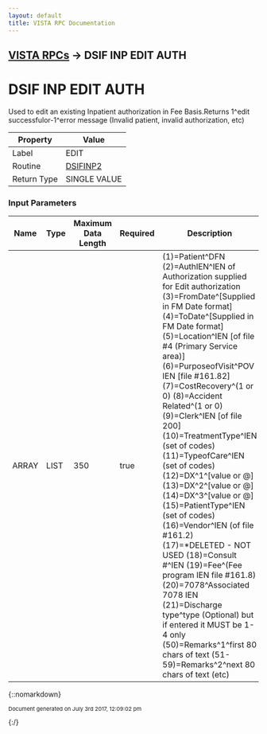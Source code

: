 ```yaml
---
layout: default
title: VISTA RPC Documentation
---
```


## [VISTA RPCs](TableOfContents) &#8594; DSIF INP EDIT AUTH
# DSIF INP EDIT AUTH

Used to edit an existing Inpatient authorization in Fee Basis.Returns 1^edit successfulor-1^error message (Invalid patient, invalid authorization, etc)

Property | Value
--- | ---
Label | EDIT
Routine | [DSIFINP2](http://code.osehra.org/dox/Routine_DSIFINP2_source.html)
Return Type | SINGLE VALUE


### Input Parameters

Name | Type | Maximum Data Length | Required | Description
--- | --- | --- | --- | ---
ARRAY | LIST | 350 | true |  (1)&#x3D;Patient^DFN (2)&#x3D;AuthIEN^IEN of Authorization supplied for Edit authorization (3)&#x3D;FromDate^[Supplied in FM Date format] (4)&#x3D;ToDate^[Supplied in FM Date format] (5)&#x3D;Location^IEN [of file #4 (Primary Service area)]  (6)&#x3D;PurposeofVisit^POV IEN [file #161.82] (7)&#x3D;CostRecovery^(1 or 0) (8)&#x3D;Accident Related^(1 or 0) (9)&#x3D;Clerk^IEN [of file 200] (10)&#x3D;TreatmentType^IEN (set of codes) (11)&#x3D;TypeofCare^IEN (set of codes) (12)&#x3D;DX^1^[value or @] (13)&#x3D;DX^2^[value or @] (14)&#x3D;DX^3^[value or @] (15)&#x3D;PatientType^IEN (set of codes)  (16)&#x3D;Vendor^IEN (of file #161.2) (17)&#x3D;*DELETED - NOT USED (18)&#x3D;Consult #^IEN (19)&#x3D;Fee^(Fee program IEN file #161.8) (20)&#x3D;7078^Associated 7078 IEN (21)&#x3D;Discharge type^type (Optional) but if entered it MUST be 1-4 only (50)&#x3D;Remarks^1^first 80 chars of text (51-59)&#x3D;Remarks^2^next 80 chars of text (etc)



{::nomarkdown} <br/><p style="font-size: 11px">Document generated on July 3rd 2017, 12:09:02 pm</p>{:/}